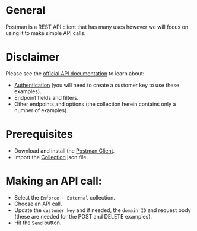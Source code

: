 # General
Postman is a REST API client that has many uses however we will focus on using it to make simple API calls.

# Disclaimer
Please see the [official API documentation](https://docs.umbrella.com/enforcement-api/reference/) to learn about:
* [Authentication](https://docs.umbrella.com/enforcement-api/reference/#authentication-and-versioning) (you will need to create a customer key to use these examples).
* Endpoint fields and filters.
* Other endpoints and options (the collection herein contains only a number of examples).

# Prerequisites
* Download and install the [Postman Client](https://www.getpostman.com/apps).
* Import the [Collection](https://github.com/CiscoDevNet/cloud-security/blob/master/Umbrella/PostmanExamples/EnforcementAPI/Enforce%20-%20External.postman_collection.json) json file.

# Making an API call:
* Select the `Enforce - External` collection.
* Choose an API call.
* Update the `customer key` and if needed, the `domain ID` and request body (these are needed for the POST and DELETE examples).
* Hit the `Send` button.
